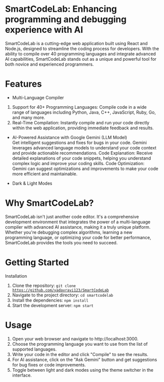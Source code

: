 # SmartCodeLab: Enhancing programming and debugging experience with AI

SmartCodeLab is a cutting-edge web application built using React and Node.js, designed to streamline the coding process for developers. With the ability to compile over 40 programming languages and integrate advanced AI capabilities, SmartCodeLab stands out as a unique and powerful tool for both novice and experienced programmers.

# Features
* Multi-Language Compiler
1. Support for 40+ Programming Languages: Compile code in a wide range of languages including Python, Java, C++, JavaScript, Ruby, Go, and many more.
2. Real-Time Compilation: Instantly compile and run your code directly within the web application, providing immediate feedback and results.

* AI-Powered Assistance with Google Gemini (LLM Model) <br>
    Get intelligent suggestions and fixes for bugs in your code. Gemini leverages advanced language models to understand your code context and provide actionable recommendations.
    Code Explanation: Receive detailed explanations of your code snippets, helping you understand complex logic and improve your coding skills.
    Code Optimization: Gemini can suggest optimizations and improvements to make your code more efficient and maintainable.

* Dark & Light Modes

# Why SmartCodeLab?
  SmartCodeLab isn't just another code editor. It's a comprehensive development environment that integrates the power of a multi-language compiler with advanced AI assistance, making it a truly unique platform. Whether you're debugging complex algorithms, learning a new programming language, or optimizing your code for better performance, SmartCodeLab provides the tools you need to succeed.

# Getting Started
Installation
1. Clone the repository:
    <code>git clone https://github.com/yadavravi123/SmartCodeLab</code>
2. Navigate to the project directory:
    <code>cd smartcodelab</code>
3. Install the dependencies:
    <code>npm install</code>
4. Start the development server:
    <code>npm start</code>

# Usage
1. Open your web browser and navigate to http://localhost:3000.
2. Choose the programming language you want to use from the list of supported languages.
3. Write your code in the editor and click "Compile" to see the results.
4. For AI assistance, click on the "Ask Gemini" button and get suggestions for bug fixes or code improvements.
5. Toggle between light and dark modes using the theme switcher in the interface.




